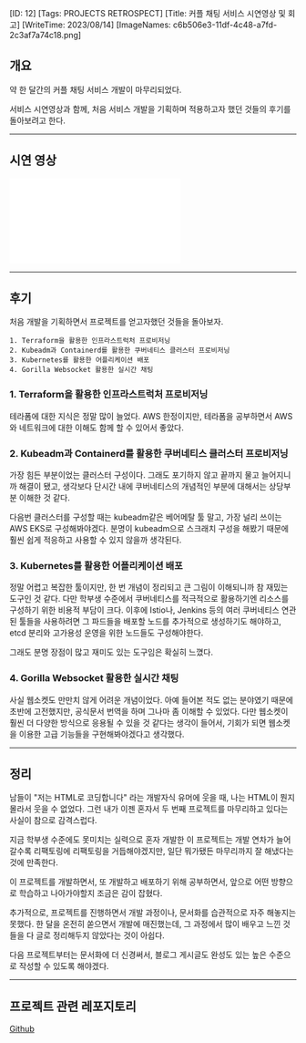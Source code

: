 [ID: 12]
[Tags: PROJECTS RETROSPECT]
[Title: 커플 채팅 서비스 시연영상 및 회고]
[WriteTime: 2023/08/14]
[ImageNames: c6b506e3-11df-4c48-a7fd-2c3af7a74c18.png]

## 개요

약 한 달간의 커플 채팅 서비스 개발이 마무리되었다.

서비스 시연영상과 함께, 처음 서비스 개발을 기획하며 적용하고자 했던 것들의 후기를 돌아보려고 한다.

---

## 시연 영상

<iframe width=\"900\" height=\"600\" src=\"https://www.youtube.com/embed/eciM1M9p2E4?si=rCm5wBqr4AZiUp-c\" title=\"YouTube video player\" frameborder=\"0\" allow=\"accelerometer; autoplay; clipboard-write; encrypted-media; gyroscope; picture-in-picture; web-share\" allowfullscreen></iframe>

---

## 후기

처음 개발을 기획하면서 프로젝트를 얻고자했던 것들을 돌아보자.

```
1. Terraform을 활용한 인프라스트럭처 프로비저닝
2. Kubeadm과 Containerd를 활용한 쿠버네티스 클러스터 프로비저닝
3. Kubernetes를 활용한 어플리케이션 배포
4. Gorilla Websocket 활용한 실시간 채팅
```

### 1. Terraform을 활용한 인프라스트럭처 프로비저닝

테라폼에 대한 지식은 정말 많이 늘었다. AWS 한정이지만, 테라폼을 공부하면서 AWS와 네트워크에 대한 이해도 함께 할 수 있어서 좋았다.


### 2. Kubeadm과 Containerd를 활용한 쿠버네티스 클러스터 프로비저닝

가장 힘든 부분이었는 클러스터 구성이다. 그래도 포기하지 않고 끝까지 물고 늘어지니까 해결이 됐고, 생각보다 단시간 내에 쿠버네티스의 개념적인 부분에 대해서는 상당부분 이해한 것 같다.

다음번 클러스터를 구성할 때는 kubeadm같은 베어메탈 툴 말고, 가장 널리 쓰이는 AWS EKS로 구성해봐야겠다. 분명이 kubeadm으로 스크래치 구성을 해봤기 때문에 훨씬 쉽게 적응하고 사용할 수 있지 않을까 생각된다.

### 3. Kubernetes를 활용한 어플리케이션 배포

정말 어렵고 복잡한 툴이지만, 한 번 개념이 정리되고 큰 그림이 이해되니까 참 재밌는 도구인 것 같다. 다만 학부생 수준에서 쿠버네티스를 적극적으로 활용하기엔 리소스를 구성하기 위한 비용적 부담이 크다. 이후에 Istio나, Jenkins 등의 여러 쿠버네티스 연관된 툴들을 사용하려면 그 파드들을 배포할 노드를 추가적으로 생성하기도 해야하고, etcd 분리와 고가용성 운영을 위한 노드들도 구성해야한다.

그래도 분명 장점이 많고 재미도 있는 도구임은 확실히 느꼈다.

### 4. Gorilla Websocket 활용한 실시간 채팅

사실 웹소켓도 만만치 않게 어려운 개념이었다. 아예 들어본 적도 없는 분야였기 때문에 초반에 고전했지만, 공식문서 번역을 하며 그나마 좀 이해할 수 있었다. 다만 웹소켓이 훨씬 더 다양한 방식으로 응용될 수 있을 것 같다는 생각이 들어서, 기회가 되면 웹소켓을 이용한 고급 기능들을 구현해봐야겠다고 생각했다.

---

## 정리

남들이 \"저는 HTML로 코딩합니다\" 라는 개발자식 유머에 웃을 때, 나는 HTML이 뭔지 몰라서 웃을 수 없었다. 그런 내가 이젠 혼자서 두 번째 프로젝트를 마무리하고 있다는 사실이 참으로 감격스럽다.

지금 학부생 수준에도 못미치는 실력으로 혼자 개발한 이 프로젝트는 개발 연차가 늘어갈수록 리팩토링에 리팩토링을 거듭해야겠지만, 일단 뭐가됐든 마무리까지 잘 해냈다는 것에 만족한다.

이 프로젝트를 개발하면서, 또 개발하고 배포하기 위해 공부하면서, 앞으로 어떤 방향으로 학습하고 나아가야할지 조금은 감이 잡혔다.

추가적으로, 프로젝트를 진행하면서 개발 과정이나, 문서화를 습관적으로 자주 해놓지는 못했다. 한 달을 온전히 쏟으면서 개발에 매진했는데, 그 과정에서 많이 배우고 느낀 것들을 다 글로 정리해두지 않았다는 것이 아쉽다.

다음 프로젝트부터는 문서화에 더 신경써서, 블로그 게시글도 완성도 있는 높은 수준으로 작성할 수 있도록 해야겠다.

---

## 프로젝트 관련 레포지토리

[Github](https://github.com/choigonyok/couple-chat-service-project)